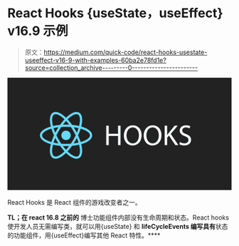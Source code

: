 # React Hooks {useState，useEffect} v16.9 示例

> 原文：<https://medium.com/quick-code/react-hooks-usestate-useeffect-v16-9-with-examples-60ba2e78fd1e?source=collection_archive---------0----------------------->

![](img/961286e888f682072de57bfe4e4d3f3f.png)

React Hooks 是 React 组件的游戏改变者之一。

**TL；在 react 16.8 之前的** 博士功能组件内部没有生命周期和状态。React hooks 使开发人员无需编写类，就可以用{useState} 和 **lifeCycleEvents 编写具有**状态的功能组件，用{useEffect}编写其他 React 特性。****